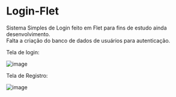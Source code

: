 # Login-Flet
Sistema Simples de Login feito em Flet para fins de estudo ainda desenvolvimento.\
Falta a criação do banco de dados de usuários para autenticação.

Tela de login:

![image](https://github.com/EvertonFerreiraa/Login-Flet/assets/112083500/7b7fccf3-5792-4d9b-85e1-5f07e305c25c)


Tela de Registro:

![image](https://github.com/EvertonFerreiraa/Login-Flet/assets/112083500/f0b8d154-c676-441b-a7c5-ae2cffa12069)
